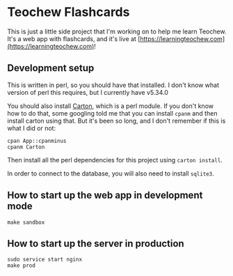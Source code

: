 Teochew Flashcards
==================

This is just a little side project that I'm working on to help me learn
Teochew. It's a web app with flashcards, and it's live at
[https://learningteochew.com](https://learningteochew.com)!

## Development setup

This is written in perl, so you should have that installed. I don't know what
version of perl this requires, but I currently have v5.34.0

You should also install [Carton](https://github.com/perl-carton/carton), which
is a perl module. If you don't know how to do that, some googling told me that
you can install `cpanm` and then install carton using that. But it's been so
long, and I don't remember if this is what I did or not:

    cpan App::cpanminus
    cpanm Carton

Then install all the perl dependencies for this project using `carton install`.

In order to connect to the database, you will also need to install `sqlite3`.

## How to start up the web app in development mode

    make sandbox

## How to start up the server in production

    sudo service start nginx
    make prod
